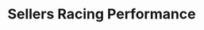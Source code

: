 ---
title: "Sellers Racing Performance"
url: /holly-hill/sellers-racing-performance/
shop: car parts
---